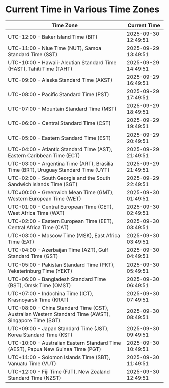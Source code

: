 # Current Time in Various Time Zones

| Time Zone | Current Time |
|-----------|--------------|
| UTC-12:00 - Baker Island Time (BIT) | 2025-09-30 12:49:51 |
| UTC-11:00 - Niue Time (NUT), Samoa Standard Time (SST) | 2025-09-29 13:49:51 |
| UTC-10:00 - Hawaii-Aleutian Standard Time (HAST), Tahiti Time (TAHT) | 2025-09-29 14:49:51 |
| UTC-09:00 - Alaska Standard Time (AKST) | 2025-09-29 16:49:51 |
| UTC-08:00 - Pacific Standard Time (PST) | 2025-09-29 17:49:51 |
| UTC-07:00 - Mountain Standard Time (MST) | 2025-09-29 18:49:51 |
| UTC-06:00 - Central Standard Time (CST) | 2025-09-29 19:49:51 |
| UTC-05:00 - Eastern Standard Time (EST) | 2025-09-29 20:49:51 |
| UTC-04:00 - Atlantic Standard Time (AST), Eastern Caribbean Time (ECT) | 2025-09-29 21:49:51 |
| UTC-03:00 - Argentina Time (ART), Brasília Time (BRT), Uruguay Standard Time (UYT) | 2025-09-29 21:49:51 |
| UTC-02:00 - South Georgia and the South Sandwich Islands Time (SGT) | 2025-09-29 22:49:51 |
| UTC±00:00 - Greenwich Mean Time (GMT), Western European Time (WET) | 2025-09-30 01:49:51 |
| UTC+01:00 - Central European Time (CET), West Africa Time (WAT) | 2025-09-30 02:49:51 |
| UTC+02:00 - Eastern European Time (EET), Central Africa Time (CAT) | 2025-09-30 03:49:51 |
| UTC+03:00 - Moscow Time (MSK), East Africa Time (EAT) | 2025-09-30 03:49:51 |
| UTC+04:00 - Azerbaijan Time (AZT), Gulf Standard Time (GST) | 2025-09-30 04:49:51 |
| UTC+05:00 - Pakistan Standard Time (PKT), Yekaterinburg Time (YEKT) | 2025-09-30 05:49:51 |
| UTC+06:00 - Bangladesh Standard Time (BST), Omsk Time (OMST) | 2025-09-30 06:49:51 |
| UTC+07:00 - Indochina Time (ICT), Krasnoyarsk Time (KRAT) | 2025-09-30 07:49:51 |
| UTC+08:00 - China Standard Time (CST), Australian Western Standard Time (AWST), Singapore Time (SGT) | 2025-09-30 08:49:51 |
| UTC+09:00 - Japan Standard Time (JST), Korea Standard Time (KST) | 2025-09-30 09:49:51 |
| UTC+10:00 - Australian Eastern Standard Time (AEST), Papua New Guinea Time (PGT) | 2025-09-30 10:49:51 |
| UTC+11:00 - Solomon Islands Time (SBT), Vanuatu Time (VUT) | 2025-09-30 11:49:51 |
| UTC+12:00 - Fiji Time (FJT), New Zealand Standard Time (NZST) | 2025-09-30 12:49:51 |
